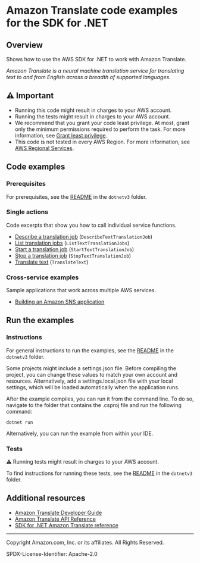 <!--Generated by WRITEME on 2023-04-25 16:12:17.660993 (UTC)-->
# Amazon Translate code examples for the SDK for .NET

## Overview

Shows how to use the AWS SDK for .NET to work with Amazon Translate.

<!--custom.overview.start-->
<!--custom.overview.end-->

*Amazon Translate is a neural machine translation service for translating text to and from English across a breadth of supported languages.*

## ⚠ Important

* Running this code might result in charges to your AWS account.
* Running the tests might result in charges to your AWS account.
* We recommend that you grant your code least privilege. At most, grant only the minimum permissions required to perform the task. For more information, see [Grant least privilege](https://docs.aws.amazon.com/IAM/latest/UserGuide/best-practices.html#grant-least-privilege).
* This code is not tested in every AWS Region. For more information, see [AWS Regional Services](https://aws.amazon.com/about-aws/global-infrastructure/regional-product-services).

<!--custom.important.start-->
<!--custom.important.end-->

## Code examples

### Prerequisites

For prerequisites, see the [README](../README.md#Prerequisites) in the `dotnetv3` folder.


<!--custom.prerequisites.start-->
<!--custom.prerequisites.end-->

### Single actions

Code excerpts that show you how to call individual service functions.

* [Describe a translation job](DescribeTextTranslationExample/DescribeTextTranslation.cs#L11) (`DescribeTextTranslationJob`)
* [List translation jobs](ListTranslationJobsExample/ListTranslationJobs.cs#L11) (`ListTextTranslationJobs`)
* [Start a translation job](BatchTranslateExample/BatchTranslate.cs#L13) (`StartTextTranslationJob`)
* [Stop a translation job](StopTextTranslationJobExample/StopTextTranslationJob.cs#L11) (`StopTextTranslationJob`)
* [Translate text](TranslateTextExample/TranslateText.cs#L11) (`TranslateText`)

### Cross-service examples

Sample applications that work across multiple AWS services.

* [Building an Amazon SNS application](../cross_service/SubscribePublishTranslate) 

## Run the examples

### Instructions


For general instructions to run the examples, see the [README](../README.md#building-and-running-the-code-examples) in the `dotnetv3` folder.

Some projects might include a settings.json file. Before compiling the project,
you can change these values to match your own account and resources. Alternatively, add a settings.local.json file with
your local settings, which will be loaded automatically when the application runs.

After the example compiles, you can run it from the command line. To do so, navigate to
the folder that contains the .csproj file and run the following command:

```
dotnet run
```
Alternatively, you can run the example from within your IDE.


<!--custom.instructions.start-->
<!--custom.instructions.end-->



### Tests

⚠ Running tests might result in charges to your AWS account.


To find instructions for running these tests, see the [README](../README.md#Tests)
in the `dotnetv3` folder.



<!--custom.tests.start-->
<!--custom.tests.end-->

## Additional resources

* [Amazon Translate Developer Guide](https://docs.aws.amazon.com/translate/latest/dg/what-is.html)
* [Amazon Translate API Reference](https://docs.aws.amazon.com/translate/latest/APIReference/welcome.html)
* [SDK for .NET Amazon Translate reference](https://docs.aws.amazon.com/sdkfornet/v3/apidocs/items/Translate/NTranslate.html)

<!--custom.resources.start-->
<!--custom.resources.end-->

---

Copyright Amazon.com, Inc. or its affiliates. All Rights Reserved.

SPDX-License-Identifier: Apache-2.0